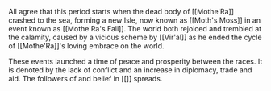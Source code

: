 All agree that this period starts when the dead body of  [[Mothe'Ra]] crashed to the sea, forming a new Isle, now known as [[Moth's Moss]] in an event known as [[Mothe'Ra's Fall]]. The world both rejoiced and trembled at the calamity, caused by a vicious scheme by [[Vir'al]] as he ended the cycle of [[Mothe'Ra]]'s loving embrace on the world.

These events launched a time of peace and prosperity between the races. It is denoted by the lack of conflict and an increase in diplomacy, trade and aid. The followers of and belief in [[]] spreads. 